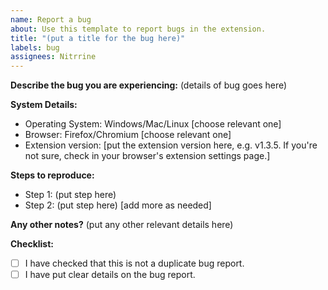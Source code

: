 ```yaml
---
name: Report a bug
about: Use this template to report bugs in the extension.
title: "(put a title for the bug here)"
labels: bug
assignees: Nitrrine
---
```


**Describe the bug you are experiencing:**
(details of bug goes here)

**System Details:**

- Operating System: Windows/Mac/Linux [choose relevant one]
- Browser: Firefox/Chromium [choose relevant one]
- Extension version: [put the extension version here, e.g. v1.3.5. If you're not sure, check in your browser's extension settings page.]

**Steps to reproduce:**

- Step 1: (put step here)
- Step 2: (put step here)
  [add more as needed]

**Any other notes?**
(put any other relevant details here)

**Checklist:**

- [ ] I have checked that this is not a duplicate bug report.
- [ ] I have put clear details on the bug report.
